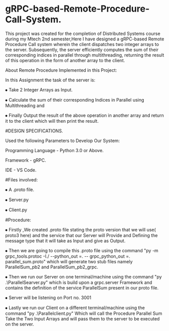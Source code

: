 # gRPC-based-Remote-Procedure-Call-System.
This project was created for the completion of Distributed Systems course during my Mtech 2nd semester,Here I have designed a gRPC-based Remote Procedure Call system wherein the client dispatches two integer arrays to the server. Subsequently, the server efficiently computes the sum of their corresponding indices in parallel through multithreading, returning the result of this operation in the form of another array to the client.

About Remote Procedure Implemented in this Project:

In this Assignment the task of the server is:

⦁ Take 2 Integer Arrays as Input.

⦁ Calculate the sum of their corresponding Indices in Parallel using
  Multithreading and
  
⦁ Finally Output the result of the above operation in another array and return it to the client which will then print the result.

#DESIGN SPECIFICATIONS.

Used the following Parameters to Develop Our System:

Programming Language - Python 3.0 or Above.

Framework - gRPC.

IDE - VS Code.

#Files involved:

⦁ A .proto file.

⦁ Server.py

⦁ Client.py


#Procedure:

⦁ Firstly ,We created .proto file stating the proto version that
we will use( proto3 here) and the service that our Server will
Provide and Defining the message type that it will take as
Input and give as Output.

⦁ Then we are going to compile this .proto file using the
command "py -m grpc_tools.protoc -I./ --python_out =. --
grpc_python_out =. parallel_sum.proto" which will
generate two stub files namely ParallelSum_pb2 and
ParallelSum_pb2_grpc.

⦁ Then we run our Server on one terminal/machine using the command "py .\ParallelSearver.py" which is build upon a 
grpc.server Framework and contains the definition of the
service ParallelSum present in our proto file.

⦁ Server will be listening on Port no. 3001


⦁ Lastly we run our Client on a different terminal/machine using the command  "py .\Parallelclient.py" Which will call the Procedure
Parallel Sum Take the Two Input Arrays and will pass them
to the server to be executed on the server.

